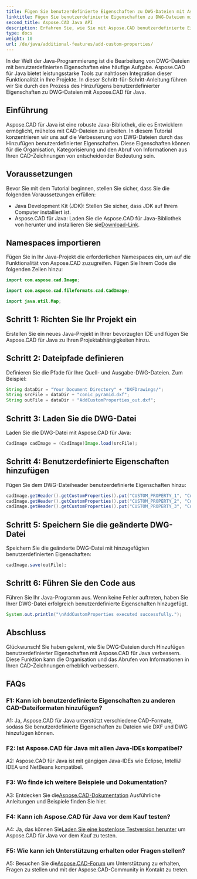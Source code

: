 ```yaml
---
title: Fügen Sie benutzerdefinierte Eigenschaften zu DWG-Dateien mit Aspose.CAD in Java hinzu
linktitle: Fügen Sie benutzerdefinierte Eigenschaften zu DWG-Dateien mit Java hinzu
second_title: Aspose.CAD Java API
description: Erfahren Sie, wie Sie mit Aspose.CAD benutzerdefinierte Eigenschaften zu DWG-Dateien in Java hinzufügen. Verbessern Sie mühelos die Organisation und den Informationsabruf in CAD-Zeichnungen.
type: docs
weight: 10
url: /de/java/additional-features/add-custom-properties/
---
```

In der Welt der Java-Programmierung ist die Bearbeitung von DWG-Dateien mit benutzerdefinierten Eigenschaften eine häufige Aufgabe. Aspose.CAD für Java bietet leistungsstarke Tools zur nahtlosen Integration dieser Funktionalität in Ihre Projekte. In dieser Schritt-für-Schritt-Anleitung führen wir Sie durch den Prozess des Hinzufügens benutzerdefinierter Eigenschaften zu DWG-Dateien mit Aspose.CAD für Java.

## Einführung

Aspose.CAD für Java ist eine robuste Java-Bibliothek, die es Entwicklern ermöglicht, mühelos mit CAD-Dateien zu arbeiten. In diesem Tutorial konzentrieren wir uns auf die Verbesserung von DWG-Dateien durch das Hinzufügen benutzerdefinierter Eigenschaften. Diese Eigenschaften können für die Organisation, Kategorisierung und den Abruf von Informationen aus Ihren CAD-Zeichnungen von entscheidender Bedeutung sein.

## Voraussetzungen

Bevor Sie mit dem Tutorial beginnen, stellen Sie sicher, dass Sie die folgenden Voraussetzungen erfüllen:

- Java Development Kit (JDK): Stellen Sie sicher, dass JDK auf Ihrem Computer installiert ist.
- Aspose.CAD für Java: Laden Sie die Aspose.CAD für Java-Bibliothek von herunter und installieren Sie sie[Download-Link](https://releases.aspose.com/cad/java/).

## Namespaces importieren

Fügen Sie in Ihr Java-Projekt die erforderlichen Namespaces ein, um auf die Funktionalität von Aspose.CAD zuzugreifen. Fügen Sie Ihrem Code die folgenden Zeilen hinzu:

```java
import com.aspose.cad.Image;

import com.aspose.cad.fileformats.cad.CadImage;

import java.util.Map;
```

## Schritt 1: Richten Sie Ihr Projekt ein

Erstellen Sie ein neues Java-Projekt in Ihrer bevorzugten IDE und fügen Sie Aspose.CAD für Java zu Ihren Projektabhängigkeiten hinzu.

## Schritt 2: Dateipfade definieren

Definieren Sie die Pfade für Ihre Quell- und Ausgabe-DWG-Dateien. Zum Beispiel:

```java
String dataDir = "Your Document Directory" + "DXFDrawings/";
String srcFile = dataDir + "conic_pyramid.dxf";
String outFile = dataDir + "AddCustomProperties_out.dxf";
```

## Schritt 3: Laden Sie die DWG-Datei

Laden Sie die DWG-Datei mit Aspose.CAD für Java:

```java
CadImage cadImage = (CadImage)Image.load(srcFile);
```

## Schritt 4: Benutzerdefinierte Eigenschaften hinzufügen

Fügen Sie dem DWG-Dateiheader benutzerdefinierte Eigenschaften hinzu:

```java
cadImage.getHeader().getCustomProperties().put("CUSTOM_PROPERTY_1", "Custom property test 1");
cadImage.getHeader().getCustomProperties().put("CUSTOM_PROPERTY_2", "Custom property test 2");
cadImage.getHeader().getCustomProperties().put("CUSTOM_PROPERTY_3", "Custom property test 3");
```

## Schritt 5: Speichern Sie die geänderte DWG-Datei

Speichern Sie die geänderte DWG-Datei mit hinzugefügten benutzerdefinierten Eigenschaften:

```java
cadImage.save(outFile);
```

## Schritt 6: Führen Sie den Code aus

Führen Sie Ihr Java-Programm aus. Wenn keine Fehler auftreten, haben Sie Ihrer DWG-Datei erfolgreich benutzerdefinierte Eigenschaften hinzugefügt.

```java
System.out.println("\nAddCustomProperties executed successfully.");
```

## Abschluss

Glückwunsch! Sie haben gelernt, wie Sie DWG-Dateien durch Hinzufügen benutzerdefinierter Eigenschaften mit Aspose.CAD für Java verbessern. Diese Funktion kann die Organisation und das Abrufen von Informationen in Ihren CAD-Zeichnungen erheblich verbessern.

## FAQs

### F1: Kann ich benutzerdefinierte Eigenschaften zu anderen CAD-Dateiformaten hinzufügen?

A1: Ja, Aspose.CAD für Java unterstützt verschiedene CAD-Formate, sodass Sie benutzerdefinierte Eigenschaften zu Dateien wie DXF und DWG hinzufügen können.

### F2: Ist Aspose.CAD für Java mit allen Java-IDEs kompatibel?

A2: Aspose.CAD für Java ist mit gängigen Java-IDEs wie Eclipse, IntelliJ IDEA und NetBeans kompatibel.

### F3: Wo finde ich weitere Beispiele und Dokumentation?

 A3: Entdecken Sie die[Aspose.CAD-Dokumentation](https://reference.aspose.com/cad/java/) Ausführliche Anleitungen und Beispiele finden Sie hier.

### F4: Kann ich Aspose.CAD für Java vor dem Kauf testen?

 A4: Ja, das können Sie[Laden Sie eine kostenlose Testversion herunter](https://releases.aspose.com/) um Aspose.CAD für Java vor dem Kauf zu testen.

### F5: Wie kann ich Unterstützung erhalten oder Fragen stellen?

A5: Besuchen Sie die[Aspose.CAD-Forum](https://forum.aspose.com/c/cad/19) um Unterstützung zu erhalten, Fragen zu stellen und mit der Aspose.CAD-Community in Kontakt zu treten.